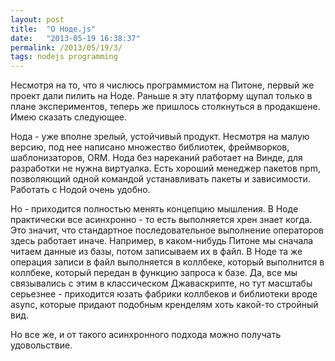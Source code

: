 ```yaml
---
layout: post
title:  "О Ноде.js"
date:   "2013-05-19 16:38:37"
permalink: /2013/05/19/3/
tags: nodejs programming
---
```


Несмотря на то, что я числюсь программистом на Питоне, первый же
проект дали пилить на Ноде. Раньше я эту платформу щупал только в
плане экспериментов, теперь же пришлось столкнуться в продакшене. Имею
сказать следующее.

Нода - уже вполне зрелый, устойчивый продукт. Несмотря на малую
версию, под нее написано множество библиотек, фреймворков,
шаблонизаторов, ORM. Нода без нареканий работает на Винде, для
разработки не нужна виртуалка. Есть хороший менеджер пакетов npm,
позволяющий одной командой устанавливать пакеты и
зависимости. Работать с Нодой очень удобно.

Но - приходится полностью менять концепцию мышления. В Ноде
практически все асинхронно - то есть выполняется хрен знает когда. Это
значит, что стандартное последовательное выполнение операторов здесь
работает иначе. Например, в каком-нибудь Питоне мы сначала читаем
данные из базы, потом записываем их в файл. В Ноде та же операция
записи в файл выполняется в коллбеке, который выполнится в коллбеке,
который передан в функцию запроса к базе. Да, все мы связывались с
этим в классическом Джаваскрипте, но тут масштабы серьезнее -
приходится юзать фабрики коллбеков и библиотеки вроде async, которые
придают подобным кренделям хоть какой-то стройный вид.

Но все же, и от такого асинхронного подхода можно получать
удовольствие.
